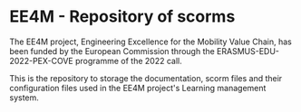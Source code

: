 # EE4M - Repository of scorms

The EE4M project, Engineering Excellence for the Mobility Value Chain, has been funded by the European Commission through the ERASMUS-EDU-2022-PEX-COVE programme of the 2022 call.

This is the repository to storage the documentation, scorm files and their configuration files used in the EE4M project's Learning management system.